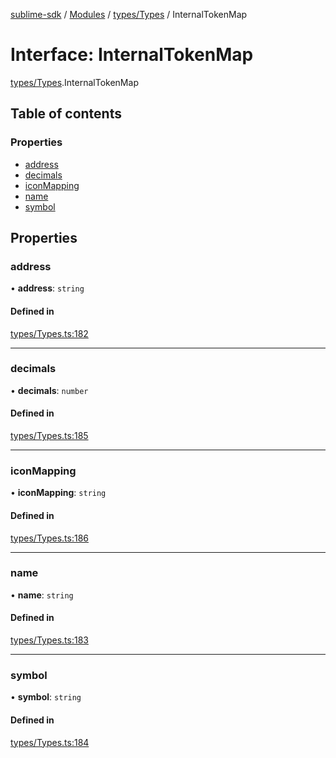 [sublime-sdk](../README.md) / [Modules](../modules.md) / [types/Types](../modules/types_Types.md) / InternalTokenMap

# Interface: InternalTokenMap

[types/Types](../modules/types_Types.md).InternalTokenMap

## Table of contents

### Properties

- [address](types_Types.InternalTokenMap.md#address)
- [decimals](types_Types.InternalTokenMap.md#decimals)
- [iconMapping](types_Types.InternalTokenMap.md#iconmapping)
- [name](types_Types.InternalTokenMap.md#name)
- [symbol](types_Types.InternalTokenMap.md#symbol)

## Properties

### address

• **address**: `string`

#### Defined in

[types/Types.ts:182](https://github.com/sublime-finance/sublime-sdk/blob/14d6290/src/types/Types.ts#L182)

___

### decimals

• **decimals**: `number`

#### Defined in

[types/Types.ts:185](https://github.com/sublime-finance/sublime-sdk/blob/14d6290/src/types/Types.ts#L185)

___

### iconMapping

• **iconMapping**: `string`

#### Defined in

[types/Types.ts:186](https://github.com/sublime-finance/sublime-sdk/blob/14d6290/src/types/Types.ts#L186)

___

### name

• **name**: `string`

#### Defined in

[types/Types.ts:183](https://github.com/sublime-finance/sublime-sdk/blob/14d6290/src/types/Types.ts#L183)

___

### symbol

• **symbol**: `string`

#### Defined in

[types/Types.ts:184](https://github.com/sublime-finance/sublime-sdk/blob/14d6290/src/types/Types.ts#L184)
